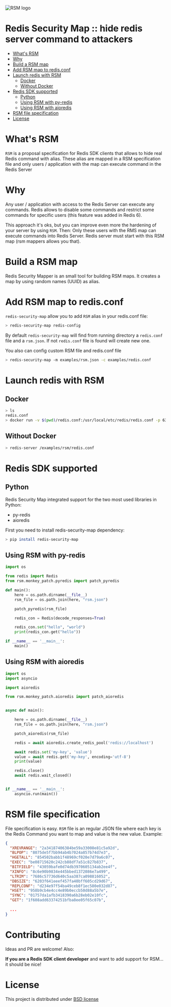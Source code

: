 ![RSM logo](https://github.com/cr0hn/rsm/blob/master/images/logo/logo-v2-200px.png)

# Redis Security Map :: hide redis server command to attackers

<!-- START doctoc generated TOC please keep comment here to allow auto update -->
<!-- DON'T EDIT THIS SECTION, INSTEAD RE-RUN doctoc TO UPDATE -->


- [What's RSM](#whats-rsm)
- [Why](#why)
- [Build a RSM map](#build-a-rsm-map)
- [Add RSM map to redis.conf](#add-rsm-map-to-redisconf)
- [Launch redis with RSM](#launch-redis-with-rsm)
  - [Docker](#docker)
  - [Without Docker](#without-docker)
- [Redis SDK supported](#redis-sdk-supported)
  - [Python](#python)
  - [Using RSM with py-redis](#using-rsm-with-py-redis)
  - [Using RSM with aioredis](#using-rsm-with-aioredis)
- [RSM file specification](#rsm-file-specification)
- [License](#license)

<!-- END doctoc generated TOC please keep comment here to allow auto update -->

# What's RSM

`RSM` is a proposal specification for Redis SDK clients that allows to hide real Redis command with alias. These alias are mapped in a RSM specification file and only users / application with the map can execute command in the Redis Server

# Why

Any user / application with access to the Redis Server can execute any commands. Redis allows to disable some commands and restrict some commands for specific users (this feature was added in Redis 6).  

This approach it's oks, but you can improve even more the hardening of your server by using `RSM`. Then: Only these users with the RMS map can execute commands into Redis Server. Redis server must start with this RSM map (rsm mappers allows you that).

# Build a RSM map

Redis Security Mapper is an small tool for building RSM maps. It creates a map by using random names (UUID) as alias.

# Add RSM map to redis.conf

`redis-security-map` allow you to add `RSM` alias in your redis.conf file:

```bash
> redis-security-map redis-config  
```

By default `redis-security-map` will find from running directory a `redis.conf` file and a `rsm.json`. If not `redis.conf` file is found will create new one.

You also can config custom RSM file and redis.conf file

```bash
> redis-security-map -m examples/rsm.json -c examples/redis.conf 
```


# Launch redis with RSM

## Docker

```bash
> ls
redis.conf
> docker run -v $(pwd)/redis.conf:/usr/local/etc/redis/redis.conf -p 6379:6379 redis /usr/local/etc/redis/redis.conf  
```

## Without Docker

```bash
> redis-server /examples/rsm/redis.conf
```
  
# Redis SDK supported

## Python

Redis Security Map integrated support for the two most used libraries in Python:

- py-redis
- aioredis

First you need to install redis-security-map dependency:

```bash
> pip install redis-security-map
```

## Using RSM with py-redis

```python
import os

from redis import Redis
from rsm.monkey_patch.pyredis import patch_pyredis

def main():
    here = os.path.dirname(__file__)
    rsm_file = os.path.join(here, "rsm.json")

    patch_pyredis(rsm_file)

    redis_con = Redis(decode_responses=True)

    redis_con.set("hello", "world")
    print(redis_con.get("hello"))

if __name__ == '__main__':
    main()

```

## Using RSM with aioredis

```python
import os
import asyncio

import aioredis

from rsm.monkey_patch.aioredis import patch_aioredis


async def main():

    here = os.path.dirname(__file__)
    rsm_file = os.path.join(here, "rsm.json")

    patch_aioredis(rsm_file)

    redis = await aioredis.create_redis_pool('redis://localhost')

    await redis.set('my-key', 'value')
    value = await redis.get('my-key', encoding='utf-8')
    print(value)

    redis.close()
    await redis.wait_closed()


if __name__ == '__main__':
    asyncio.run(main())
```

# RSM file specification

File specification is easy. `RSM` file is an regular JSON file where each key is the Redis Command you want to map and value is the new value. Example:

```json
{
  "XREVRANGE": "2a34187406384be59a33008e81c5a92d",
  "BLPOP": "8075de5f7bb94ab4b7024a857b74d7e3",
  "HGETALL": "854502babb1f48969cf020e7d79a6c07",
  "EXEC": "be08715620c242cb88df7a51c827b837",
  "BITFIELD": "43059bafe0d74db3970605134ab2ee4f",
  "XINFO": "8c6e90b9834e445bbed1372086e7a499",
  "LTRIM": "7686c57736d640c5aa387ca098816052",
  "DBSIZE": "6203f641eeef457fa40bff605cd29d67",
  "REPLCONF": "d234e97f54ba49ceb8f1ec580e032d87",
  "HSET": "958b9cb4e4cc4e89b0eccb50d88a5b7e",
  "SYNC": "01757da1afb3418390a6b28eb02e10fc",
  "GET": "1f608add63374251bfba8ee05f65c07b",
  
  ...
}
```

# Contributing

Ideas and PR are welcome! Also:

**If you are a Redis SDK client developer** and want to add support for RSM... it should be nice! 

# License

This project is distributed under [BSD license](https://github.com/cr0hn/rsm/blob/master/LICENSE>)
